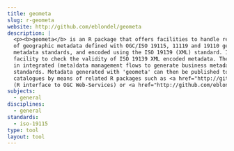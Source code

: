 ```yaml
---
title: geometa
slug: r-geometa
website: http://github.com/eblondel/geometa
description: |
  <p><b>geometa</b> is an R package that offers facilities to handle reading and writing 
  of geographic metadata defined with OGC/ISO 19115, 11119 and 19110 geographic information 
  metadata standards, and encoded using the ISO 19139 (XML) standard. It includes also a 
  facility to check the validity of ISO 19139 XML encoded metadata. The package can be used 
  in integrated (meta)data management flows to generate business metadata compliant with ISO/OGC 
  standards. Metadata generated with 'geometa' can then be published to standard web metadata 
  catalogues by means of related R packages such as <a href="http://github.com/eblondel/ows4R/wiki" target="_blank">ows4R</a> 
  (R interface to OGC Web-Services) or <a href="http://github.com/eblondel/geonapi/wiki" target="_blank">geonapi</a> (R Interface to GeoNetwork API)</p>
subjects:
  - general
disciplines:
  - general
standards:
  - iso-19115
type: tool
layout: tool
---
```

